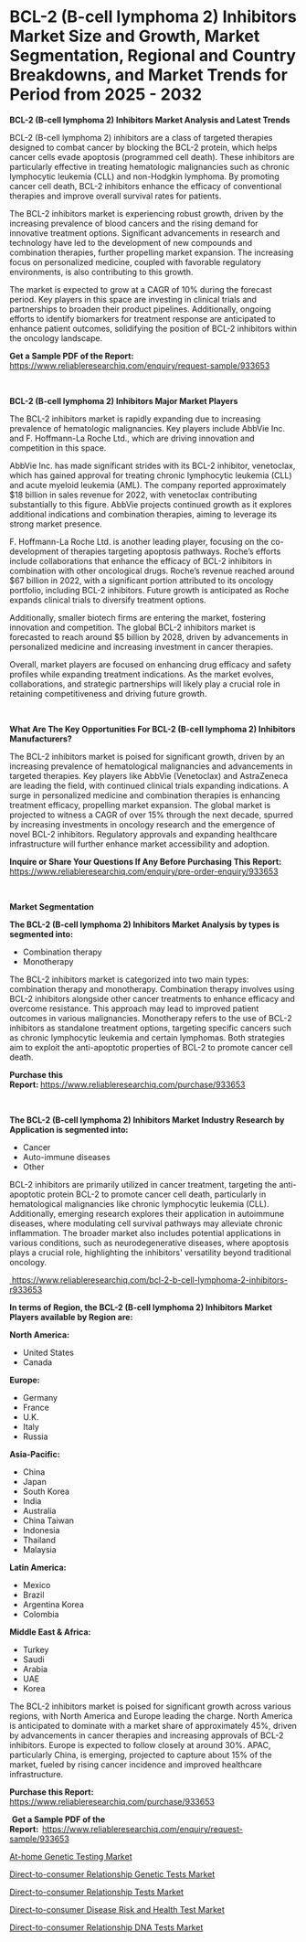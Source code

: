 <p><h1>BCL-2 (B-cell lymphoma 2) Inhibitors Market Size and Growth, Market Segmentation, Regional and Country Breakdowns, and Market Trends for Period from 2025 -  2032</h1></p><p><strong>BCL-2 (B-cell lymphoma 2) Inhibitors Market Analysis and Latest Trends</strong></p>
<p><p>BCL-2 (B-cell lymphoma 2) inhibitors are a class of targeted therapies designed to combat cancer by blocking the BCL-2 protein, which helps cancer cells evade apoptosis (programmed cell death). These inhibitors are particularly effective in treating hematologic malignancies such as chronic lymphocytic leukemia (CLL) and non-Hodgkin lymphoma. By promoting cancer cell death, BCL-2 inhibitors enhance the efficacy of conventional therapies and improve overall survival rates for patients.</p><p>The BCL-2 inhibitors market is experiencing robust growth, driven by the increasing prevalence of blood cancers and the rising demand for innovative treatment options. Significant advancements in research and technology have led to the development of new compounds and combination therapies, further propelling market expansion. The increasing focus on personalized medicine, coupled with favorable regulatory environments, is also contributing to this growth.</p><p>The market is expected to grow at a CAGR of 10% during the forecast period. Key players in this space are investing in clinical trials and partnerships to broaden their product pipelines. Additionally, ongoing efforts to identify biomarkers for treatment response are anticipated to enhance patient outcomes, solidifying the position of BCL-2 inhibitors within the oncology landscape.</p></p>
<p><strong>Get a Sample PDF of the Report:&nbsp;</strong> <a href="https://www.reliableresearchiq.com/enquiry/request-sample/933653?utm_campaign=123&utm_medium=2&utm_source=Github&utm_content=ia&utm_term=09032025&utm_id=bcl-2-b-cell-lymphoma-2-inhibitors">https://www.reliableresearchiq.com/enquiry/request-sample/933653</a></p>
<p>&nbsp;</p>
<p><strong>BCL-2 (B-cell lymphoma 2) Inhibitors Major Market Players</strong></p>
<p><p>The BCL-2 inhibitors market is rapidly expanding due to increasing prevalence of hematologic malignancies. Key players include AbbVie Inc. and F. Hoffmann-La Roche Ltd., which are driving innovation and competition in this space.</p><p>AbbVie Inc. has made significant strides with its BCL-2 inhibitor, venetoclax, which has gained approval for treating chronic lymphocytic leukemia (CLL) and acute myeloid leukemia (AML). The company reported approximately $18 billion in sales revenue for 2022, with venetoclax contributing substantially to this figure. AbbVie projects continued growth as it explores additional indications and combination therapies, aiming to leverage its strong market presence.</p><p>F. Hoffmann-La Roche Ltd. is another leading player, focusing on the co-development of therapies targeting apoptosis pathways. Roche’s efforts include collaborations that enhance the efficacy of BCL-2 inhibitors in combination with other oncological drugs. Roche’s revenue reached around $67 billion in 2022, with a significant portion attributed to its oncology portfolio, including BCL-2 inhibitors. Future growth is anticipated as Roche expands clinical trials to diversify treatment options.</p><p>Additionally, smaller biotech firms are entering the market, fostering innovation and competition. The global BCL-2 inhibitors market is forecasted to reach around $5 billion by 2028, driven by advancements in personalized medicine and increasing investment in cancer therapies.</p><p>Overall, market players are focused on enhancing drug efficacy and safety profiles while expanding treatment indications. As the market evolves, collaborations, and strategic partnerships will likely play a crucial role in retaining competitiveness and driving future growth.</p></p>
<p>&nbsp;</p>
<p><strong>What Are The Key Opportunities For BCL-2 (B-cell lymphoma 2) Inhibitors Manufacturers?</strong></p>
<p><p>The BCL-2 inhibitors market is poised for significant growth, driven by an increasing prevalence of hematological malignancies and advancements in targeted therapies. Key players like AbbVie (Venetoclax) and AstraZeneca are leading the field, with continued clinical trials expanding indications. A surge in personalized medicine and combination therapies is enhancing treatment efficacy, propelling market expansion. The global market is projected to witness a CAGR of over 15% through the next decade, spurred by increasing investments in oncology research and the emergence of novel BCL-2 inhibitors. Regulatory approvals and expanding healthcare infrastructure will further enhance market accessibility and adoption.</p></p>
<p><strong>Inquire or Share Your Questions If Any Before Purchasing This Report:</strong> <a href="https://www.reliableresearchiq.com/enquiry/pre-order-enquiry/933653?utm_campaign=123&utm_medium=2&utm_source=Github&utm_content=ia&utm_term=09032025&utm_id=bcl-2-b-cell-lymphoma-2-inhibitors">https://www.reliableresearchiq.com/enquiry/pre-order-enquiry/933653</a></p>
<p>&nbsp;</p>
<p><strong>Market Segmentation</strong></p>
<p><strong>The BCL-2 (B-cell lymphoma 2) Inhibitors Market Analysis by types is segmented into:</strong></p>
<p><ul><li>Combination therapy</li><li>Monotherapy</li></ul></p>
<p><p>The BCL-2 inhibitors market is categorized into two main types: combination therapy and monotherapy. Combination therapy involves using BCL-2 inhibitors alongside other cancer treatments to enhance efficacy and overcome resistance. This approach may lead to improved patient outcomes in various malignancies. Monotherapy refers to the use of BCL-2 inhibitors as standalone treatment options, targeting specific cancers such as chronic lymphocytic leukemia and certain lymphomas. Both strategies aim to exploit the anti-apoptotic properties of BCL-2 to promote cancer cell death.</p></p>
<p><strong>Purchase this Report:&nbsp;</strong><a href="https://www.reliableresearchiq.com/purchase/933653?utm_campaign=123&utm_medium=2&utm_source=Github&utm_content=ia&utm_term=09032025&utm_id=bcl-2-b-cell-lymphoma-2-inhibitors">https://www.reliableresearchiq.com/purchase/933653</a></p>
<p>&nbsp;</p>
<p><strong>The BCL-2 (B-cell lymphoma 2) Inhibitors Market Industry Research by Application is segmented into:</strong></p>
<p><ul><li>Cancer</li><li>Auto-immune diseases</li><li>Other</li></ul></p>
<p><p>BCL-2 inhibitors are primarily utilized in cancer treatment, targeting the anti-apoptotic protein BCL-2 to promote cancer cell death, particularly in hematological malignancies like chronic lymphocytic leukemia (CLL). Additionally, emerging research explores their application in autoimmune diseases, where modulating cell survival pathways may alleviate chronic inflammation. The broader market also includes potential applications in various conditions, such as neurodegenerative diseases, where apoptosis plays a crucial role, highlighting the inhibitors' versatility beyond traditional oncology.</p></p>
<p><a href="https://www.reliableresearchiq.com/bcl-2-b-cell-lymphoma-2-inhibitors-r933653?utm_campaign=123&utm_medium=2&utm_source=Github&utm_content=ia&utm_term=09032025&utm_id=bcl-2-b-cell-lymphoma-2-inhibitors">&nbsp;https://www.reliableresearchiq.com/bcl-2-b-cell-lymphoma-2-inhibitors-r933653</a></p>
<p><strong>In terms of Region, the BCL-2 (B-cell lymphoma 2) Inhibitors Market Players available by Region are:</strong></p>
<p>
    <p> <strong> North America: </strong>
        <ul>
            <li>United States</li>
            <li>Canada</li>
        </ul>
        </p> 
    <p> <strong> Europe: </strong>
        <ul>
            <li>Germany</li>
            <li>France</li>
            <li>U.K.</li>
            <li>Italy</li>
            <li>Russia</li>
        </ul>
        </p> 
    <p> <strong> Asia-Pacific: </strong>
        <ul>
            <li>China</li>
            <li>Japan</li>
            <li>South Korea</li>
            <li>India</li>
            <li>Australia</li>
            <li>China Taiwan</li>
            <li>Indonesia</li>
            <li>Thailand</li>
            <li>Malaysia</li>
        </ul>
        </p> 
    <p> <strong> Latin America: </strong>
        <ul>
            <li>Mexico</li>
            <li>Brazil</li>
            <li>Argentina Korea</li>
            <li>Colombia</li>
        </ul>
        </p> 
    <p> <strong> Middle East & Africa: </strong>
        <ul>
            <li>Turkey</li>
            <li>Saudi</li>
            <li>Arabia</li>
            <li>UAE</li>
            <li>Korea</li>
        </ul>
    </p>
    </p>
<p><p>The BCL-2 inhibitors market is poised for significant growth across various regions, with North America and Europe leading the charge. North America is anticipated to dominate with a market share of approximately 45%, driven by advancements in cancer therapies and increasing approvals of BCL-2 inhibitors. Europe is expected to follow closely at around 30%. APAC, particularly China, is emerging, projected to capture about 15% of the market, fueled by rising cancer incidence and improved healthcare infrastructure.</p></p>
<p><strong>Purchase this Report: </strong><a href="https://www.reliableresearchiq.com/purchase/933653?utm_campaign=123&utm_medium=2&utm_source=Github&utm_content=ia&utm_term=09032025&utm_id=bcl-2-b-cell-lymphoma-2-inhibitors">https://www.reliableresearchiq.com/purchase/933653</a></p>
<p>&nbsp;<strong>Get a Sample PDF of the Report:&nbsp;&nbsp;</strong><a href="https://www.reliableresearchiq.com/enquiry/request-sample/933653?utm_campaign=123&utm_medium=2&utm_source=Github&utm_content=ia&utm_term=09032025&utm_id=bcl-2-b-cell-lymphoma-2-inhibitors">https://www.reliableresearchiq.com/enquiry/request-sample/933653</a></p>
<p><strong></strong></p>
<p><p><a href="https://github.com/forttgoddym7/Market-Research-Report-List-1/blob/main/at-home-genetic-testing-market.md?utm_campaign=123&utm_medium=2&utm_source=Github&utm_content=ia&utm_term=09032025&utm_id=bcl-2-b-cell-lymphoma-2-inhibitors">At-home Genetic Testing Market</a></p><p><a href="https://github.com/duskodazzi34/Market-Research-Report-List-1/blob/main/direct-to-consumer-relationship-genetic-tests-market.md?utm_campaign=123&utm_medium=2&utm_source=Github&utm_content=ia&utm_term=09032025&utm_id=bcl-2-b-cell-lymphoma-2-inhibitors">Direct-to-consumer Relationship Genetic Tests Market</a></p><p><a href="https://github.com/kabotcaddoub/Market-Research-Report-List-1/blob/main/direct-to-consumer-relationship-tests-market.md?utm_campaign=123&utm_medium=2&utm_source=Github&utm_content=ia&utm_term=09032025&utm_id=bcl-2-b-cell-lymphoma-2-inhibitors">Direct-to-consumer Relationship Tests Market</a></p><p><a href="https://github.com/elhibacajka/Market-Research-Report-List-1/blob/main/direct-to-consumer-disease-risk-and-health-test-market.md?utm_campaign=123&utm_medium=2&utm_source=Github&utm_content=ia&utm_term=09032025&utm_id=bcl-2-b-cell-lymphoma-2-inhibitors">Direct-to-consumer Disease Risk and Health Test Market</a></p><p><a href="https://github.com/drevertevell/Market-Research-Report-List-1/blob/main/direct-to-consumer-relationship-dna-tests-market.md?utm_campaign=123&utm_medium=2&utm_source=Github&utm_content=ia&utm_term=09032025&utm_id=bcl-2-b-cell-lymphoma-2-inhibitors">Direct-to-consumer Relationship DNA Tests Market</a></p></p>